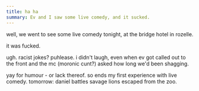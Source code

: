 ```yaml
---
title: ha ha
summary: Ev and I saw some live comedy, and it sucked.
---
```


well, we went to see some live comedy tonight, at the bridge hotel in rozelle.

it was fucked.

ugh. racist jokes? puhlease. i didn't laugh, even when ev got called out to the front and the mc (moronic cunt?) asked how long we'd been shagging.

yay for humour - or lack thereof. so ends my first experience with live comedy. tomorrow: daniel battles savage lions escaped from the zoo.